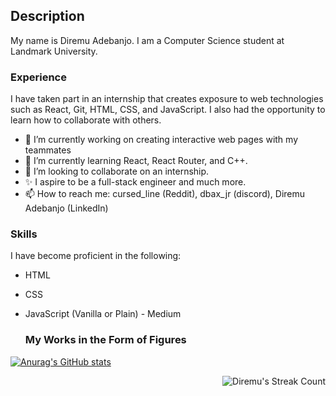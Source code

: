 ## Description

My name is Diremu Adebanjo. I am a Computer Science student at Landmark University.   

### Experience
I have taken part in an internship that creates exposure to web technologies such as React, Git, HTML, CSS, and JavaScript. I also had the opportunity to learn how to collaborate with others.  

- 🔭 I’m currently working on creating interactive web pages with my teammates  
- 🌱 I’m currently learning React, React Router, and C++.  
- 👯 I’m looking to collaborate on an internship.  
- ✨ I aspire to be a full-stack engineer and much more.  
- 📫 How to reach me: cursed_line (Reddit), dbax_jr (discord), Diremu Adebanjo (LinkedIn)  

### Skills
I have become proficient in the following:
- HTML
- CSS
- JavaScript (Vanilla or Plain) - Medium

  <h3>My Works in the Form of Figures</h3>
[![Anurag's GitHub stats](https://github-readme-stats.vercel.app/api?username=diremu)](https://github.com/anuraghazra/github-readme-stats)
<p>
  <img align="right" src="https://github-readme-streak-stats.herokuapp.com/?user=diremu&" alt="Diremu's Streak Count" />
</p>
